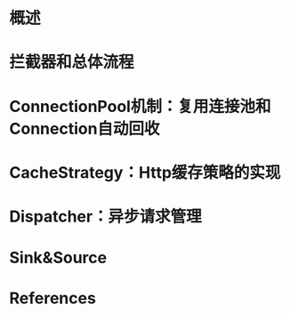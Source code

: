 # 概述

# 拦截器和总体流程

# ConnectionPool机制：复用连接池和Connection自动回收

# CacheStrategy：Http缓存策略的实现

# Dispatcher：异步请求管理

# Sink&Source

# References